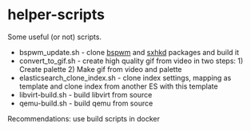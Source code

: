 # helper-scripts
Some useful (or not) scripts. 

* bspwm_update.sh - clone [bspwm](https://github.com/baskerville/bspwm) and [sxhkd](https://github.com/baskerville/sxhkd) packages and build it
* convert_to_gif.sh - create high quality gif from video in two steps: 1) Create palette 2) Make gif from video and palette
* elasticsearch_clone_index.sh - clone index settings, mapping as template and clone index from another ES with this template
* libvirt-build.sh - build libvirt from source
* qemu-build.sh - build qemu from source

Recommendations: use build scripts in docker
